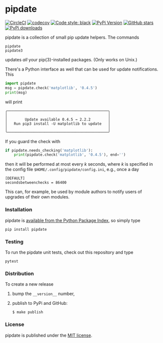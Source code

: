# pipdate

[![CircleCI](https://img.shields.io/circleci/project/github/nschloe/pipdate/master.svg)](https://circleci.com/gh/nschloe/pipdate/tree/master)
[![codecov](https://img.shields.io/codecov/c/github/nschloe/pipdate.svg)](https://codecov.io/gh/nschloe/pipdate)
[![Code style: black](https://img.shields.io/badge/code%20style-black-000000.svg)](https://github.com/psf/black)
[![PyPi Version](https://img.shields.io/pypi/v/pipdate.svg)](https://pypi.python.org/pypi/pipdate)
[![GitHub stars](https://img.shields.io/github/stars/nschloe/pipdate.svg?logo=github&label=Stars&logoColor=white)](https://github.com/nschloe/pipdate)
[![PyPi downloads](https://img.shields.io/pypi/dm/pipdate.svg)](https://pypistats.org/packages/pipdate)

pipdate is a collection of small pip update helpers. The commands
```
pipdate
pipdate3
```
updates _all_ your pip{3}-installed packages. (Only works on Unix.)

There's a Python interface as well that can be used for update notifications.
This
```python
import pipdate
msg = pipdate.check('matplotlib', '0.4.5')
print(msg)
```
will print
```
╭──────────────────────────────────────────────╮
│                                              │
│        Update available 0.4.5 → 2.2.2        │
│   Run pip3 install -U matplotlib to update   │
│                                              │
╰──────────────────────────────────────────────╯
```

If you guard the check with
```python
if pipdate.needs_checking('matplotlib'):
    print(pipdate.check('matplotlib', '0.4.5'), end='')
```
then it will be performed at most every _k_ seconds, where _k_ is specified
in the config file `$HOME/.config/pipdate/config.ini`, e.g., once a day
```
[DEFAULT]
secondsbetweenchecks = 86400
```
This can, for example, be used by module authors to notify users of upgrades of
their own modules.

### Installation

pipdate is [available from the Python Package
Index](https://pypi.python.org/pypi/pipdate/), so simply type
```
pip install pipdate
```

### Testing

To run the pipdate unit tests, check out this repository and type
```
pytest
```

### Distribution

To create a new release

1. bump the `__version__` number,

2. publish to PyPi and GitHub:
    ```
    $ make publish
    ```

### License

pipdate is published under the [MIT license](https://en.wikipedia.org/wiki/MIT_License).
